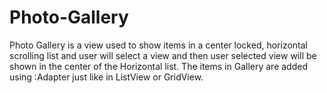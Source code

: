# Photo-Gallery
Photo Gallery is a view used to show items  in a center locked, horizontal scrolling list  and user will select a view and then user  selected view will be shown in the center of  the Horizontal list. The items in  Gallery are  added using :Adapter just like in  ListView or GridView.

